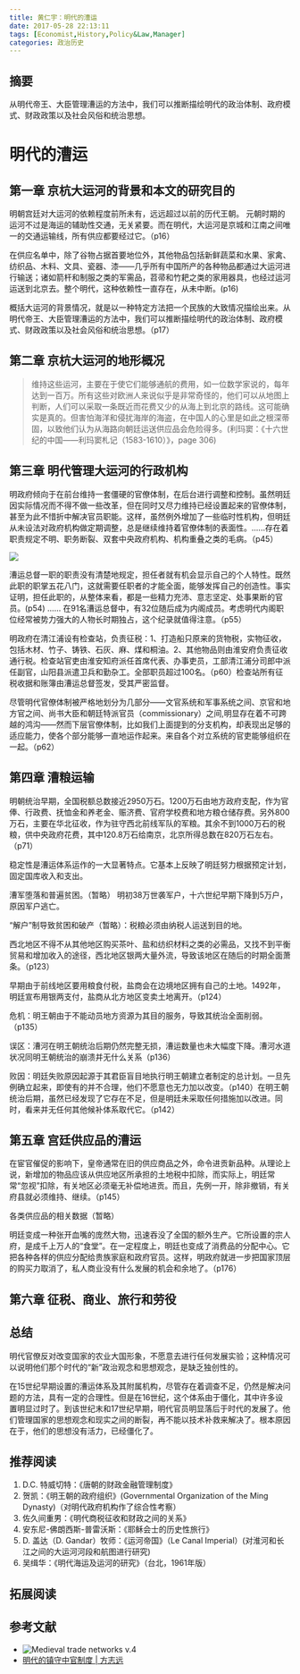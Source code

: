 ```yaml
---
title: 黄仁宇：明代的漕运
date: 2017-05-28 22:13:11
tags: [Economist,History,Policy&Law,Manager]
categories: 政治历史
---
```

## 摘要
从明代帝王、大臣管理漕运的方法中，我们可以推断描绘明代的政治体制、政府模式、财政政策以及社会风俗和统治思想。

<!--more-->

# 明代的漕运

## 第一章 京杭大运河的背景和本文的研究目的

明朝宫廷对大运河的依赖程度前所未有，远远超过以前的历代王朝。
元朝时期的运河不过是海运的辅助性交通，无关紧要。而在明代，大运河是京城和江南之间唯一的交通运输线，所有供应都要经过它。（p16）

在供应名单中，除了谷物占据首要地位外，其他物品包括新鲜蔬菜和水果、家禽、纺织品、木料、文具、瓷器、漆——几乎所有中国所产的各种物品都通过大运河进行输送；诸如箭杆和制服之类的军需品，苕帚和竹耙之类的家用器具，也经过运河运送到北京去。整个明代，这种依赖性一直存在，从未中断。(p16)

概括大运河的背景情况，就是以一种特定方法把一个民族的大致情况描绘出来。从明代帝王、大臣管理漕运的方法中，我们可以推断描绘明代的政治体制、政府模式、财政政策以及社会风俗和统治思想。（p17）

## 第二章 京杭大运河的地形概况

>维持这些运河，主要在于使它们能够通航的费用，如一位数学家说的，每年达到一百万。所有这些对欧洲人来说似乎是非常奇怪的，他们可以从地图上判断，人们可以采取一条既近而花费又少的从海上到北京的路线。这可能确实是真的。但害怕海洋和侵扰海岸的海盗，在中国人的心里是如此之根深蒂固，以致他们认为从海路向朝廷运送供应品会危险得多。(利玛窦：《十六世纪的中国——利玛窦札记（1583-1610）》，page 306)

## 第三章 明代管理大运河的行政机构

明政府倾向于在前台维持一套僵硬的官僚体制，在后台进行调整和控制。虽然明廷因实际情况而不得不做一些改革，但在同时又尽力维持已经设置起来的官僚体制，甚至为此不惜折中解决官员职能。这样，虽然例外增加了一些临时性机构，但明廷从未设法对政府机构做定期调整，总是继续维持着官僚体制的表面性。......存在着职责规定不明、职务断裂、双套中央政府机构、机构重叠之类的毛病。（p45）

![](http://riboseyim-qiniu.riboseyim.com/Ming_Caoyun_System_20170528.png)

漕运总督一职的职责没有清楚地规定，担任者就有机会显示自己的个人特性。既然此职的职掌五花八门，这就需要任职者的才能全面，能够发挥自己的创造性。事实证明，担任此职的，从整体来看，都是一些精力充沛、意志坚定、处事果断的官员。(p54) …… 在91名漕运总督中，有32位随后成为内阁成员。考虑明代内阁职位经常被势力强大的人物长时期独占，这个纪录就值得注意。（p55）

明政府在清江浦设有检查站，负责征税：1、打造船只原来的货物税，实物征收，包括木材、竹子、铸铁、石灰、麻、煤和桐油。2、其他物品则由淮安府负责征收通行税。检查站官吏由淮安知府派任首席代表、办事吏员，工部清江浦分司郎中派任副官，山阳县派遣卫兵和勤杂工。全部职员超过100名。（p60）检查站所有征税收据和账簿由漕运总督签发，受其严密监督。

尽管明代官僚体制被严格地划分为几部分——文官系统和军事系统之间、京官和地方官之间、尚书大臣和朝廷特派官员（commissionary）之间,明显存在着不可跨越的鸿沟——然而下层官僚体制，比如我们上面提到的分支机构，却表现出足够的适应能力，使各个部分能够一直地运作起来。来自各个对立系统的官吏能够组织在一起。（p62）

## 第四章 漕粮运输

明朝统治早期，全国税额总数接近2950万石。1200万石由地方政府支配，作为官俸、行政费、抚恤金和养老金、赈济费、官府学校费和地方粮仓储存费。另外800万石，主要在华北征收，作为驻守西北前线军队的军粮。其余不到1000万石的税粮，供中央政府花费，其中120.8万石给南京，北京所得总数在820万石左右。（p71）

稳定性是漕运体系运作的一大显著特点。它基本上反映了明廷努力根据预定计划，固定国库收入和支出。

漕军堕落和普遍贫困。（暂略）
明初38万世袭军户，十六世纪早期下降到5万户，原因军户逃亡。

“解户”制导致贫困和破产（暂略）：税粮必须由纳税人运送到目的地。

西北地区不得不从其他地区购买茶叶、盐和纺织材料之类的必需品，又找不到平衡贸易和增加收入的途径，西北地区银两大量外流，导致该地区在随后的时期全面萧条。（p123）

早期由于前线地区要用粮食付税，盐商会在边境地区拥有自己的土地。1492年，明廷宣布用银两支付，盐商从北方地区变卖土地离开。（p124）

危机：明王朝由于不能动员地方资源为其目的服务，导致其统治全面削弱。（p135）

误区：漕河在明王朝统治后期仍然完整无损，漕运数量也未大幅度下降。漕河水道状况同明王朝统治的崩溃并无什么关系（p136）

败因：明廷失败原因起源于其君臣盲目地执行明王朝建立者制定的总计划。一旦先例确立起来，即使有的并不合理，他们不愿意也无力加以改变。（p140）在明王朝统治后期，虽然已经发现了它存在不足，但是明廷未采取任何措施加以改进。同时，看来并无任何其他候补体系取代它。（p142）

## 第五章 宫廷供应品的漕运

在宦官催促的影响下，皇帝通常在旧的供应商品之外，命令进贡新品种。从理论上说，新增加的物品应该从供应地区所承担的土地税中扣除，而实际上，明廷常常“忽视”扣除，有关地区必须毫无补偿地进贡。而且，先例一开，除非撤销，有关府县就必须维持、继续。（p145）

各类供应品的相关数据（暂略）

明廷变成一种张开血嘴的庞然大物，迅速吞没了全国的额外生产。它所设置的宗人府，是成千上万人的“食堂”。在一定程度上，明廷也变成了消费品的分配中心。它把各种各样的供应分配给贵族家庭和政府官员。这样，明政府就进一步把国家顶层的购买力取消了，私人商业没有什么发展的机会和余地了。（p176）

## 第六章 征税、商业、旅行和劳役

## 总结

明代官僚反对改变国家的农业大国形象，不愿意去进行任何发展实验；这种情况可以说明他们那个时代的“新”政治观念和思想观念，是缺乏独创性的。

在15世纪早期设置的漕运体系及其附属机构，尽管存在着调查不足，仍然是解决问题的方法，具有一定的合理性。但是在16世纪，这个体系由于僵化，其中许多设置明显过时了。到该世纪末和17世纪早期，明代官员明显落后于时代的发展了。他们管理国家的思想观念和现实之间的断裂，再不能以技术补救来解决了。根本原因在于，他们的思想没有活力，已经僵化了。

## 推荐阅读

1. D.C. 特威切特：《唐朝的财政金融管理制度》
2. 贺凯：《明王朝的政府组织》(Governmental Organization of the Ming Dynasty)（对明代政府机构作了综合性考察）
3. 佐久间重男：《明代商税征收和财政之间的关系》
4. 安东尼-佛朗西斯-普雷沃斯：《耶稣会士的历史性旅行》
5. D. 盖达（D. Gandar）牧师：《运河帝国》（Le Canal Imperial）(对淮河和长江之间的大运河河段和航图进行研究)
6. 吴缉华：《明代海运及运河的研究》（台北，1961年版）

## 拓展阅读

## 参考文献

- ![Medieval trade networks v.4](https://i.imgur.com/MsXaOdV.jpg)
- [明代的镇守中官制度 | 方志远](http://economy.guoxue.com/?p=9558)
